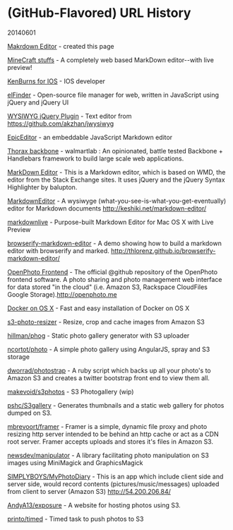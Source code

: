 # (GitHub-Flavored) URL History

20140601

[Makrdown Editor](https://github.com/jbt) - created this page

[MineCraft stuffs](https://github.com/alecgorge) - A completely web based MarkDown editor--with live preview!

[KenBurns for IOS](https://github.com/jberlana) - IOS developer

[elFinder](https://github.com/Studio-42) - Open-source file manager for web, written in JavaScript using jQuery and jQuery UI

[WYSIWYG jQuery Plugin](https://github.com/jwysiwyg/jwysiwyg) - Text editor from https://github.com/akzhan/jwysiwyg

[EpicEditor](https://github.com/OscarGodson/EpicEditor) - an embeddable JavaScript Markdown editor

[Thorax backbone](https://github.com/walmartlabs/thorax) - walmartlab : An opinionated, battle tested Backbone + Handlebars framework to build large scale web applications.

[MarkDown Editor](https://github.com/slhck/online-markdown-editor) - This is a Markdown editor, which is based on WMD, the editor from the Stack Exchange sites. It uses jQuery and the jQuery Syntax Highlighter by balupton.

[MarkdownEditor](https://github.com/bodhi/MarkdownEditor) - A wysiwyge (what-you-see-is-what-you-get-eventually) editor for Markdown documents http://keshiki.net/markdown-editor/

[markdownlive](https://github.com/rentzsch/markdownlive) - Purpose-built Markdown Editor for Mac OS X with Live Preview

[browserify-markdown-editor](https://github.com/thlorenz/browserify-markdown-editor) - A demo showing how to build a markdown editor with browserify and marked. http://thlorenz.github.io/browserify-markdown-editor/

[OpenPhoto Frontend](https://github.com/photo/frontend) - The official @github repository of the OpenPhoto frontend software. A photo sharing and photo management web interface for data stored "in the cloud" (i.e. Amazon S3, Rackspace CloudFiles Google Storage).http://openphoto.me

[Docker on OS X](https://github.com/noplay/docker-osx) - Fast and easy installation of Docker on OS X

[s3-photo-resizer](https://github.com/chrisvoll/s3-photo-resizer) - Resize, crop and cache images from Amazon S3

[hillman/phog](https://github.com/hillman/phog) - Static photo gallery generator with S3 uploader

[ncortot/photo](https://github.com/ncortot/photo) - A simple photo gallery using AngularJS, spray and S3 storage

[dworrad/photostrap](https://github.com/dworrad/photostrap) - A ruby script which backs up all your photo's to Amazon S3 and creates a twitter bootstrap front end to view them all.

[makevoid/s3photos](https://github.com/makevoid/s3photos) - S3 Photogallery (wip)

[pshc/S3gallery](https://github.com/pshc/S3gallery) - Generates thumbnails and a static web gallery for photos dumped on S3.

[mbrevoort/framer](https://github.com/mbrevoort/framer) - Framer is a simple, dynamic file proxy and photo resizing http server intended to be behind an http cache or act as a CDN root server. Framer accepts uploads and stores it's files in Amazon S3.

[newsdev/manipulator](https://github.com/newsdev/manipulator) - A library facilitating photo manipulation on S3 images using MiniMagick and GraphicsMagick

[SIMPLYBOYS/MyPhotoDiary](https://github.com/SIMPLYBOYS/MyPhotoDiary) - This is an app which include client side and server side, would record contents (pictures/music/messages) uploaded from client to server (Amazon S3) http://54.200.206.84/

[AndyA13/exposure](https://github.com/AndyA13/exposure) - A website for hosting photos using S3.

[printo/timed](https://github.com/printo/timed) - Timed task to push photos to S3


